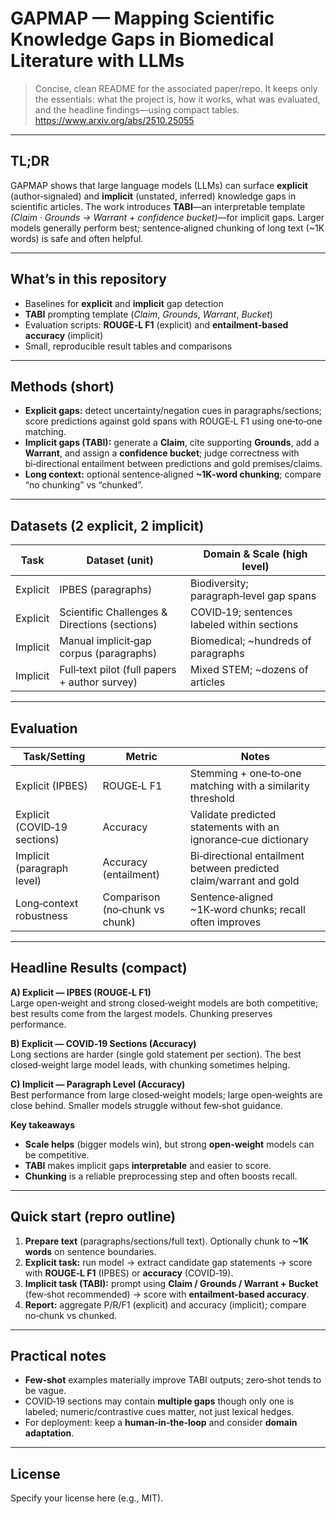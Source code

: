 # GAPMAP — Mapping Scientific Knowledge Gaps in Biomedical Literature with LLMs

> Concise, clean README for the associated paper/repo. It keeps only the essentials: what the project is, how it works, what was evaluated, and the headline findings—using compact tables.
https://www.arxiv.org/abs/2510.25055
---

## TL;DR
GAPMAP shows that large language models (LLMs) can surface **explicit** (author‑signaled) and **implicit** (unstated, inferred) knowledge gaps in scientific articles. The work introduces **TABI**—an interpretable template *(Claim · Grounds → Warrant + confidence bucket)*—for implicit gaps. Larger models generally perform best; sentence‑aligned chunking of long text (~1K words) is safe and often helpful.

---

## What’s in this repository
- Baselines for **explicit** and **implicit** gap detection  
- **TABI** prompting template (*Claim*, *Grounds*, *Warrant*, *Bucket*)  
- Evaluation scripts: **ROUGE‑L F1** (explicit) and **entailment‑based accuracy** (implicit)  
- Small, reproducible result tables and comparisons

---

## Methods (short)
- **Explicit gaps:** detect uncertainty/negation cues in paragraphs/sections; score predictions against gold spans with ROUGE‑L F1 using one‑to‑one matching.  
- **Implicit gaps (TABI):** generate a **Claim**, cite supporting **Grounds**, add a **Warrant**, and assign a **confidence bucket**; judge correctness with bi‑directional entailment between predictions and gold premises/claims.  
- **Long context:** optional sentence‑aligned **~1K‑word chunking**; compare “no chunking” vs “chunked”.

---

## Datasets (2 explicit, 2 implicit)

| Task     | Dataset (unit)                                   | Domain & Scale (high level)                 |
|----------|---------------------------------------------------|---------------------------------------------|
| Explicit | IPBES (paragraphs)                               | Biodiversity; paragraph‑level gap spans     |
| Explicit | Scientific Challenges & Directions (sections)     | COVID‑19; sentences labeled within sections |
| Implicit | Manual implicit‑gap corpus (paragraphs)           | Biomedical; ~hundreds of paragraphs         |
| Implicit | Full‑text pilot (full papers + author survey)     | Mixed STEM; ~dozens of articles             |

---

## Evaluation

| Task/Setting                      | Metric                        | Notes                                                                 |
|----------------------------------|-------------------------------|-----------------------------------------------------------------------|
| Explicit (IPBES)                 | ROUGE‑L F1                    | Stemming + one‑to‑one matching with a similarity threshold            |
| Explicit (COVID‑19 sections)     | Accuracy                      | Validate predicted statements with an ignorance‑cue dictionary         |
| Implicit (paragraph level)       | Accuracy (entailment)         | Bi‑directional entailment between predicted claim/warrant and gold    |
| Long‑context robustness          | Comparison (no‑chunk vs chunk) | Sentence‑aligned ~1K‑word chunks; recall often improves                |

---

## Headline Results (compact)

**A) Explicit — IPBES (ROUGE‑L F1)**  
Large open‑weight and strong closed‑weight models are both competitive; best results come from the largest models. Chunking preserves performance.

**B) Explicit — COVID‑19 Sections (Accuracy)**  
Long sections are harder (single gold statement per section). The best closed‑weight large model leads, with chunking sometimes helping.

**C) Implicit — Paragraph Level (Accuracy)**  
Best performance from large closed‑weight models; large open‑weights are close behind. Smaller models struggle without few‑shot guidance.

**Key takeaways**
- **Scale helps** (bigger models win), but strong **open‑weight** models can be competitive.  
- **TABI** makes implicit gaps **interpretable** and easier to score.  
- **Chunking** is a reliable preprocessing step and often boosts recall.

---

## Quick start (repro outline)
1. **Prepare text** (paragraphs/sections/full text). Optionally chunk to **~1K words** on sentence boundaries.  
2. **Explicit task:** run model → extract candidate gap statements → score with **ROUGE‑L F1** (IPBES) or **accuracy** (COVID‑19).  
3. **Implicit task (TABI):** prompt using **Claim / Grounds / Warrant + Bucket** (few‑shot recommended) → score with **entailment‑based accuracy**.  
4. **Report:** aggregate P/R/F1 (explicit) and accuracy (implicit); compare no‑chunk vs chunked.

---

## Practical notes
- **Few‑shot** examples materially improve TABI outputs; zero‑shot tends to be vague.  
- COVID‑19 sections may contain **multiple gaps** though only one is labeled; numeric/contrastive cues matter, not just lexical hedges.  
- For deployment: keep a **human‑in‑the‑loop** and consider **domain adaptation**.

---

## License
Specify your license here (e.g., MIT).

